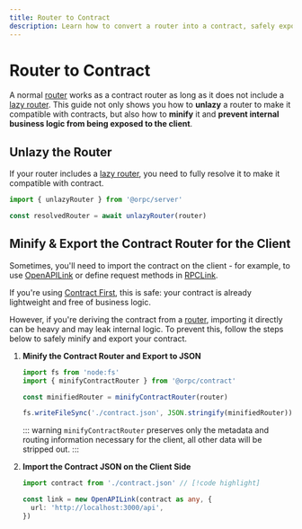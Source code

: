 ```yaml
---
title: Router to Contract
description: Learn how to convert a router into a contract, safely export it, and prevent exposing internal details to the client.
---
```


# Router to Contract

A normal [router](/docs/router) works as a contract router as long as it does not include a [lazy router](/docs/router#lazy-router). This guide not only shows you how to **unlazy** a router to make it compatible with contracts, but also how to **minify** it and **prevent internal business logic from being exposed to the client**.

## Unlazy the Router

If your router includes a [lazy router](/docs/router#lazy-router), you need to fully resolve it to make it compatible with contract.

```ts
import { unlazyRouter } from '@orpc/server'

const resolvedRouter = await unlazyRouter(router)
```

## Minify & Export the Contract Router for the Client

Sometimes, you'll need to import the contract on the client - for example, to use [OpenAPILink](/docs/openapi/client/openapi-link) or define request methods in [RPCLink](/docs/client/rpc-link#custom-request-method).

If you're using [Contract First](/docs/contract-first/define-contract), this is safe: your contract is already lightweight and free of business logic.

However, if you're deriving the contract from a [router](/docs/router), importing it directly can be heavy and may leak internal logic. To prevent this, follow the steps below to safely minify and export your contract.

1.  **Minify the Contract Router and Export to JSON**

    ```ts
    import fs from 'node:fs'
    import { minifyContractRouter } from '@orpc/contract'

    const minifiedRouter = minifyContractRouter(router)

    fs.writeFileSync('./contract.json', JSON.stringify(minifiedRouter))
    ```

    ::: warning
    `minifyContractRouter` preserves only the metadata and routing information necessary for the client, all other data will be stripped out.
    :::

2.  **Import the Contract JSON on the Client Side**

    ```ts
    import contract from './contract.json' // [!code highlight]

    const link = new OpenAPILink(contract as any, {
      url: 'http://localhost:3000/api',
    })
    ```
